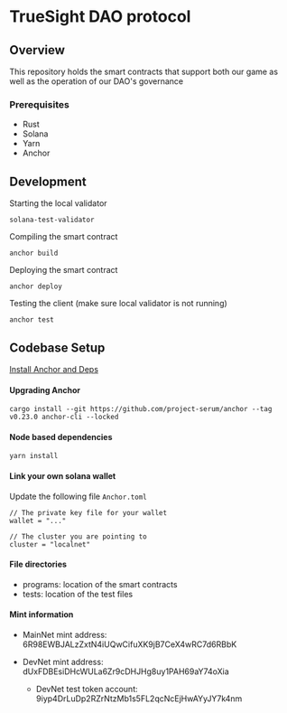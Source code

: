 # TrueSight DAO protocol

## Overview
This repository holds the smart contracts that support both our game as well as the operation of our DAO's governance

### Prerequisites
- Rust
- Solana
- Yarn
- Anchor

## Development
Starting the local validator
```
solana-test-validator
```

Compiling the smart contract
```
anchor build
```

Deploying the smart contract
```
anchor deploy
```

Testing the client (make sure local validator is not running)

```
anchor test
```

## Codebase Setup
[Install Anchor and Deps](https://project-serum.github.io/anchor/getting-started/installation.html#install-rust)


#### Upgrading Anchor
```
cargo install --git https://github.com/project-serum/anchor --tag v0.23.0 anchor-cli --locked

```

#### Node based dependencies
```
yarn install
```

#### Link your own solana wallet
Update the following file ```Anchor.toml``` 

```
// The private key file for your wallet
wallet = "..."

// The cluster you are pointing to
cluster = "localnet"
```

#### File directories
- programs: location of the smart contracts
- tests: location of the test files


#### Mint information
  - MainNet mint address: 6R98EWBJALzZxtN4iUQwCifuXK9jB7CeX4wRC7d6RBbK

  - DevNet mint address: dUxFDBEsiDHcWULa6Zr9cDHJHg8uy1PAH69aY74oXia
    - DevNet test token account: 9iyp4DrLuDp2RZrNtzMb1s5FL2qcNcEjHwAYyJY7k4nm